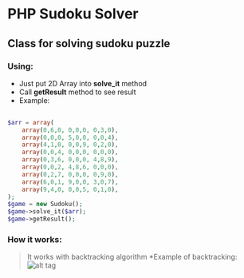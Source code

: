 # PHP Sudoku Solver
## Class for solving sudoku puzzle

### Using:
* Just put 2D Array into **solve_it** method
* Call **getResult** method to see result
* Example:
```php
 
$arr = array(
    array(0,6,0, 0,0,0, 0,3,0),
    array(0,0,0, 5,0,0, 0,0,4),
    array(4,1,0, 0,0,9, 0,2,0),
    array(0,0,4, 0,0,0, 0,0,0),
    array(0,3,6, 0,0,0, 4,8,9),
    array(0,0,2, 4,8,6, 0,0,0),
    array(0,2,7, 0,0,0, 0,9,0),
    array(6,0,1, 9,0,0, 3,0,7),
    array(9,4,0, 0,0,5, 0,1,0),
);
$game = new Sudoku();
$game->solve_it($arr);
$game->getResult();
```
### How it works:
> It works with backtracking algorithm
*Example of backtracking:
![alt tag](https://raw.githubusercontent.com/kirilkirkov/Sudoku-Solver/master/backtracking_mech.gif)
